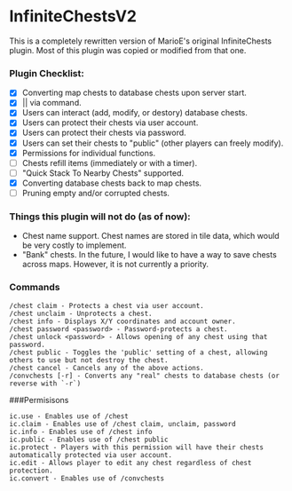 # InfiniteChestsV2

This is a completely rewritten version of MarioE's original InfiniteChests plugin. Most of this plugin was copied or modified from that one.

### Plugin Checklist:
- [x] Converting map chests to database chests upon server start.
- [x] || via command.
- [x] Users can interact (add, modify, or destory) database chests.
- [x] Users can protect their chests via user account.
- [x] Users can protect their chests via password.
- [x] Users can set their chests to "public" (other players can freely modify).
- [x] Permissions for individual functions.
- [ ] Chests refill items (immediately or with a timer).
- [ ] "Quick Stack To Nearby Chests" supported.
- [x] Converting database chests back to map chests.
- [ ] Pruning empty and/or corrupted chests.

### Things this plugin will not do (as of now):
* Chest name support. Chest names are stored in tile data, which would be very costly to implement.
* "Bank" chests. In the future, I would like to have a way to save chests across maps. However, it is not currently a priority.

### Commands
```
/chest claim - Protects a chest via user account.
/chest unclaim - Unprotects a chest.
/chest info - Displays X/Y coordinates and account owner.
/chest password <password> - Password-protects a chest.
/chest unlock <password> - Allows opening of any chest using that password.
/chest public - Toggles the 'public' setting of a chest, allowing others to use but not destroy the chest.
/chest cancel - Cancels any of the above actions.
/convchests [-r] - Converts any "real" chests to database chests (or reverse with `-r`)
```

###Permisisons
```
ic.use - Enables use of /chest
ic.claim - Enables use of /chest claim, unclaim, password
ic.info - Enables use of /chest info
ic.public - Enables use of /chest public
ic.protect - Players with this permission will have their chests automatically protected via user account.
ic.edit - Allows player to edit any chest regardless of chest protection.
ic.convert - Enables use of /convchests
```
